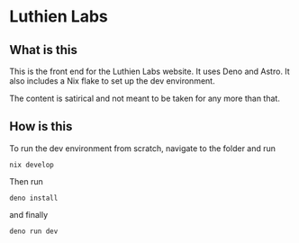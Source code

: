 # Luthien Labs

## What is this

This is the front end for the Luthien Labs website. It uses Deno and Astro. It also includes a Nix flake to set up the dev environment.

The content is satirical and not meant to be taken for any more than that.

## How is this

To run the dev environment from scratch, navigate to the folder and run

`nix develop`

Then run

`deno install`

and finally

`deno run dev`
